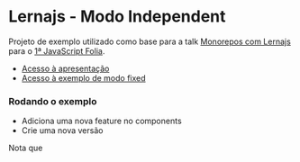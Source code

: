 # Lernajs - Modo Independent

Projeto de exemplo utilizado como base para a talk [Monorepos com Lernajs]() para o [1ª JavaScript Folia](https://www.meetup.com/pt-BR/meetup-nodejs-porto-alegre/events/276193147/?isFirstPublish=true).

- [Acesso à apresentação](https://docs.google.com/presentation/d/1VTZuVfLLnTzqUZyp4kHnKHomDtVqq1VgNkubbcbMbYk/edit?usp=sharing)
- [Acesso à exemplo de modo fixed](https://github.com/Mathias54/lernajs-fixed)

### Rodando o exemplo

- Adiciona uma nova feature no components
- Crie uma nova versão 

Nota que 